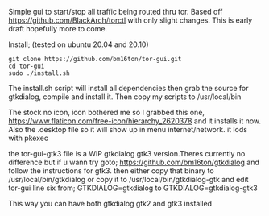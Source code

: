Simple gui to start/stop all traffic being routed thru tor. Based off https://github.com/BlackArch/torctl with only slight changes. This is early draft hopefully more to come.

Install; (tested on ubuntu 20.04 and 20.10)

    git clone https://github.com/bm16ton/tor-gui.git
    cd tor-gui
    sudo ./install.sh

The install.sh script will install all dependencies then grab the source for gtkdialog, compile and install it. Then copy my scripts to /usr/local/bin

The stock no icon, icon bothered me so I grabbed this one,
https://www.flaticon.com/free-icon/hierarchy_2620378
and it installs it now. Also the .desktop file so it will show up in menu internet/network. it lods with pkexec

the tor-gui-gtk3 file is a WIP gtkdialog gtk3 version.Theres currently no difference but if u wann try goto;
https://github.com/bm16ton/gtkdialog
and follow the instructions for gtk3. then either copy that binary to /usr/local/bin/gtkdialog
or copy it to /usr/local/bin/gtkdialog-gtk and edit tor-gui line six from;
GTKDIALOG=gtkdialog
to
GTKDIALOG=gtkdialog-gtk3

This way you can have both gtkdialog gtk2 and gtk3 installed
